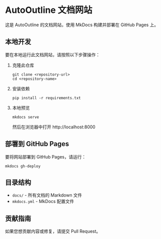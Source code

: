 # AutoOutline 文档网站

这是 AutoOutline 的文档网站，使用 MkDocs 构建并部署在 GitHub Pages 上。

## 本地开发

要在本地运行此文档网站，请按照以下步骤操作：

1. 克隆此仓库
   ```
   git clone <repository-url>
   cd <repository-name>
   ```

2. 安装依赖
   ```
   pip install -r requirements.txt
   ```

3. 本地预览
   ```
   mkdocs serve
   ```
   然后在浏览器中打开 http://localhost:8000

## 部署到 GitHub Pages

要将网站部署到 GitHub Pages，请运行：

```
mkdocs gh-deploy
```

## 目录结构

- `docs/` - 所有文档的 Markdown 文件
- `mkdocs.yml` - MkDocs 配置文件

## 贡献指南

如果您想贡献内容或修复，请提交 Pull Request。 